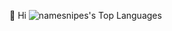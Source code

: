 👋 Hi
![namesnipes's Top Languages](https://github-readme-stats.vercel.app/api/top-langs/?username=namesnipes&theme=vue-dark&show_icons=true&hide_border=true&layout=compact)

<!--
**Namesnipes/Namesnipes** is a ✨ _special_ ✨ repository because its `README.md` (this file) appears on your GitHub profile.

Here are some ideas to get you started:

- 🔭 I’m currently working on ...
- 🌱 I’m currently learning ...
- 👯 I’m looking to collaborate on ...
- 🤔 I’m looking for help with ...
- 💬 Ask me about ...
- 📫 How to reach me: ...
- 😄 Pronouns: ...
- ⚡ Fun fact: ...
-->
